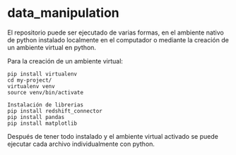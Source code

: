 # data_manipulation

El repositorio puede ser ejecutado de varias formas, en el ambiente nativo de python instalado localmente en el computador o mediante la creación de un ambiente virtual en python.

Para la creación de un ambiente virtual:
```
pip install virtualenv
cd my-project/
virtualenv venv
source venv/bin/activate

Instalación de librerias
pip install redshift_connector
pip install pandas
pip install matplotlib

```

Después de tener todo instalado y el ambiente virtual activado se puede ejecutar cada archivo individualmente con python.
